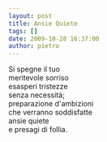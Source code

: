 ```yaml
---
layout: post
title: Ansie Quiete
tags: []
date: 2009-10-28 16:37:00
author: pietro
---
```

Si spegne il tuo<br/>meritevole sorriso<br/>esasperi tristezze<br/>senza necessità;<br/>preparazione d'ambizioni<br/>che verranno soddisfatte<br/>ansie quiete<br/>e presagi di follia.
